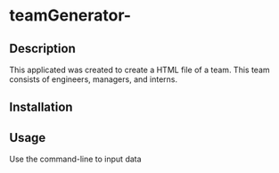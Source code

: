 # teamGenerator-

## Description 
This applicated was created to create a HTML file of a team. This team consists of engineers, managers, and interns. 

## Installation 

## Usage 
Use the command-line to input data


